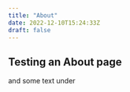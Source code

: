 ```yaml
---
title: "About"
date: 2022-12-10T15:24:33Z
draft: false
---
```


## Testing an About page
and some text under